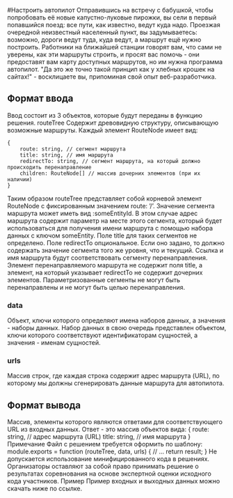 #Настроить автопилот
Отправившись на встречу с бабушкой, чтобы попробовать её новые капустно-луковые пирожки, вы сели в первый попавшийся поезд: все пути, как известно, ведут куда надо.
Проезжая очередной неизвестный населенный пункт, вы задумываетесь: возможно, дороги ведут туда, куда ведут, а маршрут ещё нужно построить. Работники на ближайшей станции говорят вам, что сами не уверены, как эти маршруты строить, и просят вас помочь - они предоставят вам карту доступных маршрутов, но им нужна программа автопилот.
"Да это же точно такой принцип как у хлебных крошек на сайтах!" - восклицаете вы, припоминая свой опыт веб-разработчика.
## Формат ввода
Ввод состоит из 3 объектов, которые будут переданы в функцию решения.
routeTree
Содержит древовидную структуру, описывающую возможные маршруты. Каждый элемент RouteNode имеет вид:

```
{
    route: string, // сегмент маршрута
    title: string, // имя маршрута
    redirectTo: string, // сегмент маршрута, на который должно происходить перенаправление
    children: RouteNode[] // массив дочерних элементов (при их наличии)
}
```
Таким образом routeTree представляет собой корневой элемент RouteNode с фиксированным значением route: ’/’.
Значение сегмента маршрута может иметь вид :someEntityId. В этом случае адрес маршрута содержит параметр на месте этого сегмента, который будет использоваться для получения имени маршрута с помощью набора данных с ключом someEntity. Поле title для таких сегментов не определено.
Поле redirectTo опциональное. Если оно задано, то должно содержать значение сегмента того же уровня, что и текущий. Ссылка и имя маршрута будут соответствовать сегменту перенаправления. Элемент перенаправляемого маршрута не содержит поля title, а элемент, на который указывает redirectTo не содержит дочерних элементов. Параметризованные сегменты не могут быть перенаправлены и не могут быть целью перенаправления.
 ### data
Объект, ключи которого определяют имена наборов данных, а значения - наборы данных. Набор данных в свою очередь представлен объектом, ключи которого соответствуют идентификаторам сущностей, а значения - именам сущностей.
 ### urls
Массив строк, где каждая строка содержит адрес маршрута (URL), по которому мы должны сгенерировать данные маршрута для автопилота.
## Формат вывода
Массив, элементы которого являются ответами для соответствующего URL из входных данных.
Ответ - это массив объектов вида:
{
route: string, // адреc маршрута (URL)
title: string, // имя маршрута
}
Примечание
Файл с решением требуется оформить по шаблону:
module.exports = function (routeTree, data, urls) {
// ...
return result;
}
Не допускается использование минифицированного кода в решениях. Организаторы оставляют за собой право принимать решение о результатах соревнования на основе экспертной оценки исходного кода участников.
Пример
Пример входных и выходных данных можно скачать ниже по ссылке.
